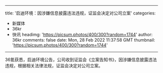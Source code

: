 
---
title: '启迪环境：因涉嫌信息披露违法违规，证监会决定对公司立案'
categories: 
 - 新媒体
 - 36kr
 - 快讯
headimg: 'https://picsum.photos/400/300?random=1744'
author: 36kr
comments: false
date: Mon, 28 Feb 2022 11:37:58 GMT
thumbnail: 'https://picsum.photos/400/300?random=1744'
---

<div>   
36氪获悉，启迪环境公告，公司收到证监会《立案告知书》，因涉嫌信息披露违法违规，根据相关法律法规，证监会决定对公司立案。  
</div>
            